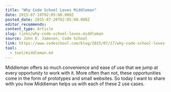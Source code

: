 ```yaml
---
title: "Why Code School Loves Middleman"
date: 2015-07-18T02:05:00.000Z
posted_date: 2015-07-20T02:05:00.000Z
editor_recommends:
content_type: Article
slug: links/why-code-school-loves-middleman
source: John D. Jameson, Code School
link: https://www.codeschool.com/blog/2015/07/17/why-code-school-loves-middleman/
tool:
  - tool/middleman.md
---
```

Middleman offers so much convenience and ease of use that we jump at every opportunity to work with it. More often than not, these opportunities come in the form of prototypes and small websites. So today I want to share with you how Middleman helps us with each of these 2 use cases.





